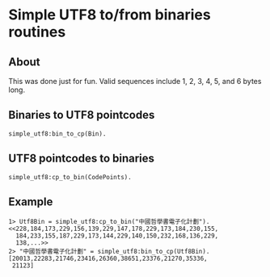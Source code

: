 # Simple UTF8 to/from binaries routines

## About
This was done just for fun. Valid sequences include 1, 2, 3, 4, 5, and 6 bytes
long.

## Binaries to UTF8 pointcodes

    simple_utf8:bin_to_cp(Bin).

## UTF8 pointcodes to binaries

    simple_utf8:cp_to_bin(CodePoints).

## Example
    1> Utf8Bin = simple_utf8:cp_to_bin("中國哲學書電子化計劃").
    <<228,184,173,229,156,139,229,147,178,229,173,184,230,155,
      184,233,155,187,229,173,144,229,140,150,232,168,136,229,
      138,...>>
    2> "中國哲學書電子化計劃" = simple_utf8:bin_to_cp(Utf8Bin).
    [20013,22283,21746,23416,26360,38651,23376,21270,35336,
     21123]


